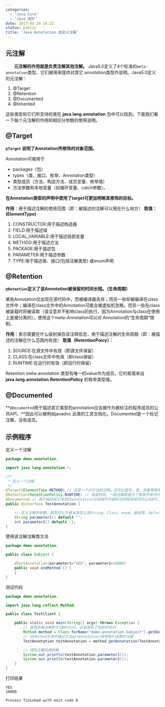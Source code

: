 ```yaml
---
categories:
  - 'Java Core'
  - 'Java 进阶'
date: 2017-03-29 16:22
status: public
title: 'Java Annotation 自定义注解'
---
```


## 元注解
　　**元注解的作用就是负责注解其他注解。** Java5.0定义了4个标准的`meta-annotation`类型，它们被用来提供对其它 annotation类型作说明。Java5.0定义的元注解：

1. @Target
2. @Retention
3. @Documented
4. @Inherited

这些类型和它们所支持的类在 **java.lang.annotation** 包中可以找到。下面我们看一下每个元注解的作用和相应分参数的使用说明。

<!-- more -->

## @Target

**``@Target`` 说明了Annotation所修饰的对象范围。**

Annotation可被用于 

- packages（包）
- types（类、接口、枚举、Annotation类型）
- 类型成员（方法、构造方法、成员变量、枚举值）
- 方法参数和本地变量（如循环变量、catch参数）。

**在Annotation类型的声明中使用了target可更加明晰其修饰的目标。**



**作用**：用于描述注解的使用范围（即：被描述的注解可以用在什么地方）
**取值：(ElementType)**

1. CONSTRUCTOR:用于描述构造器
2. FIELD:用于描述域
3. LOCAL_VARIABLE:用于描述局部变量
4. METHOD:用于描述方法
5. PACKAGE:用于描述包
6. PARAMETER:用于描述参数
7. TYPE:用于描述类、接口(包括注解类型) 或enum声明




## @Retention

**``@Retention``定义了该Annotation被保留的时间长短。（生命周期）**

某些Annotation仅出现在源代码中，而被编译器丢弃；而另一些却被编译在class文件中；编译在class文件中的Annotation可能会被虚拟机忽略，而另一些在class被装载时将被读取（请注意并不影响class的执行，因为Annotation与class在使用上是被分离的）。使用这个meta-Annotation可以对 Annotation的“生命周期”限制。



**作用**：表示需要在什么级别保存该注释信息，用于描述注解的生命周期（即：被描述的注解在什么范围内有效）
**取值（RetentionPoicy）：**

1. SOURCE:在源文件中有效（即源文件保留）
2. CLASS:在class文件中有效（即class保留）
3. RUNTIME:在运行时有效（即运行时保留）



Retention meta-annotation 类型有唯一的value作为成员，它的取值来自 **java.lang.annotation.RetentionPolicy** 的枚举类型值。



## @Documented

**``@Documented``用于描述其它类型的annotation应该被作为被标注的程序成员的公共API，**因此可以被例如javadoc 此类的工具文档化。Documented是一个标记注解，没有成员。




## 示例程序
定义一个注解

```java
package demo.annotation;

import java.lang.annotation.*;

/**
 * 定义一个注解
 */
@Target(ElementType.METHOD) // 这是一个对方法的注解，还可以是包、类、变量等很多东西
@Retention(RetentionPolicy.RUNTIME) // 保留时间，一般注解就是为了框架开发时代替配置文件使用，JVM运行时用反射取参数处理，所以一般都为RUNTIME类型
@Documented // 用于描述其它类型的annotation应该被作为被标注的程序成员的公共API，因此可以被例如javadoc此类的工具文档化
public @interface TestAnnotation {

    // 定义注解的参数，类型可以为基本类型以及String、Class、enum、数组等，default为默认值
    String parameter1() default "";
    int parameter2() default -1;
}
```


使用该注解注解类方法

```java
package demo.annotation;

public class Subject {

    @TestAnnotation(parameter1="YES", parameter2=10000)
    public void oneMethod () {
    }
}
```


测试代码

```java
package demo.annotation;

import java.lang.reflect.Method;

public class TestClient {

    public static void main(String[] args) throws Exception {
        // 提取到被注解的方法Method，这里用到了反射的知识
        Method method = Class.forName("demo.annotation.Subject").getDeclaredMethod("oneMethod");
        // 从Method方法中通过方法getAnnotation获得我们设置的注解
        TestAnnotation testAnnotation = method.getAnnotation(TestAnnotation.class);

        // 得到注解的俩参数
        System.out.println(testAnnotation.parameter1());
        System.out.println(testAnnotation.parameter2());
    }
}
```


打印结果

```
YES
10000

Process finished with exit code 0
```